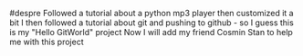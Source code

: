 #despre
Followed a tutorial about a python mp3 player then customized it a bit
I then followed a tutorial about git and pushing to github - so I guess this is my "Hello GitWorld" project
Now I will add my friend Cosmin Stan to help me with this project
